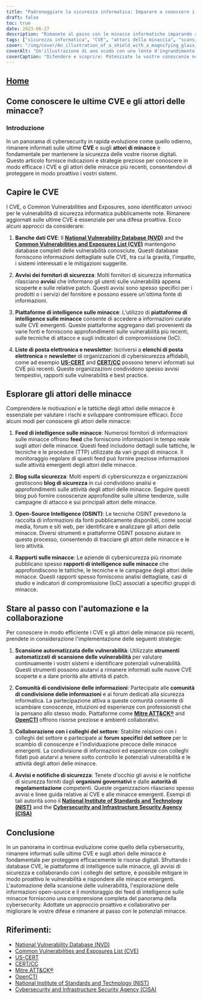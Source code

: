 ```yaml
---
title: "Padroneggiare la sicurezza informatica: Imparare a conoscere i CVE e gli attori delle minacce più recenti"
draft: false
toc: true
date: 2023-06-27
description: "Rimanete al passo con le minacce informatiche imparando a conoscere le ultime CVE e gli attori delle minacce attraverso strategie e risorse efficaci."
tags: ["sicurezza informatica", "CVE", "attori della minaccia", "scansione delle vulnerabilità", "intelligence sulle minacce", "condivisione delle informazioni", "collaborazione con l'industria", "avvisi di sicurezza", "NVD", "CVE", "US-CERT", "CERT", "Bolster ATT&CK", "OpenCTI", "NIST", "CISA", "vulnerabilità della sicurezza informatica", "minacce emergenti", "difesa proattiva", "scansione automatizzata delle vulnerabilità", "intelligence open-source", "informazioni sulle minacce in tempo reale", "tattiche e tecniche degli attori delle minacce", "OSINT tecnica", "Banche dati CVE", "avvisi di sicurezza del fornitore", "blog sulla sicurezza", "feed di intelligence sulle minacce", "comunità di condivisione delle informazioni", "regolamenti governativi"]
cover: "/img/cover/An_illustration_of_a_shield_with_a_magnifying_glass_symboli.png"
coverAlt: "Un'illustrazione di uno scudo con una lente d'ingrandimento che simboleggia la sicurezza informatica."
coverCaption: "Difendere e scoprire: Potenziate le vostre conoscenze nel campo della cybersecurity."
---
```


## [Home](/cyber-security-career-playbook-start/)

## Come conoscere le ultime CVE e gli attori delle minacce?

### Introduzione

In un panorama di cybersecurity in rapida evoluzione come quello odierno, rimanere informati sulle ultime **CVE** e sugli **attori di minacce** è fondamentale per mantenere la sicurezza delle vostre risorse digitali. Questo articolo fornisce indicazioni e strategie preziose per conoscere in modo efficace i CVE e gli attori delle minacce più recenti, consentendovi di proteggere in modo proattivo i vostri sistemi.

## Capire le CVE

I CVE, o Common Vulnerabilities and Exposures, sono identificatori univoci per le vulnerabilità di sicurezza informatica pubblicamente note. Rimanere aggiornati sulle ultime CVE è essenziale per una difesa proattiva. Ecco alcuni approcci da considerare:

1. **Banche dati CVE**: Il [**National Vulnerability Database (NVD)**](https://nvd.nist.gov) and the [**Common Vulnerabilities and Exposures List (CVE)**](https://cve.mitre.org) mantengono database completi delle vulnerabilità conosciute. Questi database forniscono informazioni dettagliate sulle CVE, tra cui la gravità, l'impatto, i sistemi interessati e le mitigazioni suggerite.

2. **Avvisi dei fornitori di sicurezza**: Molti fornitori di sicurezza informatica rilasciano **avvisi** che informano gli utenti sulle vulnerabilità appena scoperte e sulle relative patch. Questi avvisi sono spesso specifici per i prodotti o i servizi del fornitore e possono essere un'ottima fonte di informazioni.

3. **Piattaforme di intelligence sulle minacce**: L'utilizzo di **piattaforme di intelligence sulle minacce** consente di accedere a informazioni curate sulle CVE emergenti. Queste piattaforme aggregano dati provenienti da varie fonti e forniscono approfondimenti sulle vulnerabilità più recenti, sulle tecniche di attacco e sugli indicatori di compromissione (IoC).

4. **Liste di posta elettronica e newsletter**: Iscriversi a **elenchi di posta elettronica** e **newsletter** di organizzazioni di cybersicurezza affidabili, come ad esempio [**US-CERT**](https://www.us-cert.gov) and [**CERT/CC**](https://www.cert.org) possono tenervi informati sui CVE più recenti. Queste organizzazioni condividono spesso avvisi tempestivi, rapporti sulle vulnerabilità e best practice.

## Esplorare gli attori delle minacce

Comprendere le motivazioni e le tattiche degli attori delle minacce è essenziale per valutare i rischi e sviluppare contromisure efficaci. Ecco alcuni modi per conoscere gli attori delle minacce:

1. **Feed di intelligence sulle minacce**: Numerosi fornitori di informazioni sulle minacce offrono **feed** che forniscono informazioni in tempo reale sugli attori delle minacce. Questi feed includono dettagli sulle tattiche, le tecniche e le procedure (TTP) utilizzate da vari gruppi di minacce. Il monitoraggio regolare di questi feed può fornire preziose informazioni sulle attività emergenti degli attori delle minacce.

2. **Blog sulla sicurezza**: Molti esperti di cybersicurezza e organizzazioni gestiscono **blog di sicurezza** in cui condividono analisi e approfondimenti sulle attività degli attori delle minacce. Seguire questi blog può fornire conoscenze approfondite sulle ultime tendenze, sulle campagne di attacco e sui principali attori delle minacce.

3. **Open-Source Intelligence (OSINT)**: Le tecniche OSINT prevedono la raccolta di informazioni da fonti pubblicamente disponibili, come social media, forum e siti web, per identificare e analizzare gli attori delle minacce. Diversi strumenti e piattaforme OSINT possono aiutare in questo processo, consentendo di tracciare gli attori delle minacce e le loro attività.

4. **Rapporti sulle minacce**: Le aziende di cybersicurezza più rinomate pubblicano spesso **rapporti di intelligence sulle minacce** che approfondiscono le tattiche, le tecniche e le campagne degli attori delle minacce. Questi rapporti spesso forniscono analisi dettagliate, casi di studio e indicatori di compromissione (IoC) associati a specifici gruppi di minacce.

## Stare al passo con l'automazione e la collaborazione

Per conoscere in modo efficiente i CVE e gli attori delle minacce più recenti, prendete in considerazione l'implementazione delle seguenti strategie:

1. **Scansione automatizzata delle vulnerabilità**: Utilizzate **strumenti automatizzati di scansione delle vulnerabilità** per valutare continuamente i vostri sistemi e identificare potenziali vulnerabilità. Questi strumenti possono aiutarvi a rimanere informati sulle nuove CVE scoperte e a dare priorità alle attività di patch.

2. **Comunità di condivisione delle informazioni**: Partecipate alle **comunità di condivisione delle informazioni** e ai forum dedicati alla sicurezza informatica. La partecipazione attiva a queste comunità consente di scambiare conoscenze, intuizioni ed esperienze con professionisti che la pensano allo stesso modo. Piattaforme come [**Mitre ATT&CK®**](https://attack.mitre.org/) and [**OpenCTI**](https://www.opencti.io/) offrono risorse preziose e ambienti collaborativi.

3. **Collaborazione con i colleghi del settore**: Stabilite relazioni con i colleghi del settore e partecipate ai **forum specifici del settore** per lo scambio di conoscenze e l'individuazione precoce delle minacce emergenti. La condivisione di informazioni ed esperienze con colleghi fidati può aiutarvi a tenere sotto controllo le potenziali vulnerabilità e le attività degli attori delle minacce.

4. **Avvisi e notifiche di sicurezza**: Tenete d'occhio gli avvisi e le notifiche di sicurezza forniti dagli **organismi governativi** e dalle **autorità di regolamentazione** competenti. Queste organizzazioni rilasciano spesso avvisi e linee guida relative ai CVE e alle minacce emergenti. Esempi di tali autorità sono il [**National Institute of Standards and Technology (NIST)**](https://www.nist.gov) and the [**Cybersecurity and Infrastructure Security Agency (CISA)**](https://www.cisa.gov)

## Conclusione

In un panorama in continua evoluzione come quello della cybersecurity, rimanere informati sulle ultime CVE e sugli attori delle minacce è fondamentale per proteggere efficacemente le risorse digitali. Sfruttando i database CVE, le piattaforme di intelligence sulle minacce, gli avvisi di sicurezza e collaborando con i colleghi del settore, è possibile mitigare in modo proattivo le vulnerabilità e rispondere alle minacce emergenti. L'automazione della scansione delle vulnerabilità, l'esplorazione delle informazioni open-source e il monitoraggio dei feed di intelligence sulle minacce forniscono una comprensione completa del panorama della cybersecurity. Adottate un approccio proattivo e collaborativo per migliorare le vostre difese e rimanere al passo con le potenziali minacce.

## Riferimenti:

- [National Vulnerability Database (NVD)](https://nvd.nist.gov)
- [Common Vulnerabilities and Exposures List (CVE)](https://cve.mitre.org)
- [US-CERT](https://www.us-cert.gov)
- [CERT/CC](https://www.cert.org)
- [Mitre ATT&CK®](https://attack.mitre.org/)
- [OpenCTI](https://www.opencti.io/)
- [National Institute of Standards and Technology (NIST)](https://www.nist.gov)
- [Cybersecurity and Infrastructure Security Agency (CISA)](https://www.cisa.gov)
